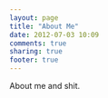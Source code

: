 ```yaml
---
layout: page
title: "About Me"
date: 2012-07-03 10:09
comments: true
sharing: true
footer: true
---
```


About me and shit.